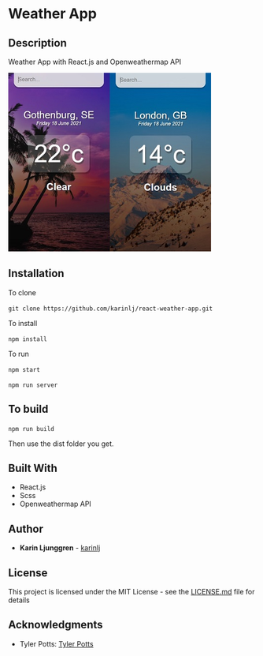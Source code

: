 # Weather App

## Description

Weather App with React.js and Openweathermap API

![Screenshot](/src/assets/screenshot.jpg?raw=true "Screenshot")

## Installation

To clone

`git clone https://github.com/karinlj/react-weather-app.git `

To install

`npm install`

To run

`npm start`

`npm run server`

## To build

`npm run build`

Then use the dist folder you get.

## Built With

- React.js
- Scss
- Openweathermap API

## Author

- **Karin Ljunggren** - [karinlj](https://github.com/karinlj)

## License

This project is licensed under the MIT License - see the [LICENSE.md](LICENSE.md) file for details

## Acknowledgments

- Tyler Potts: [Tyler Potts](https://www.youtube.com/channel/UCBBGM84ZOs7z5jpTQAaZ_Hg)
